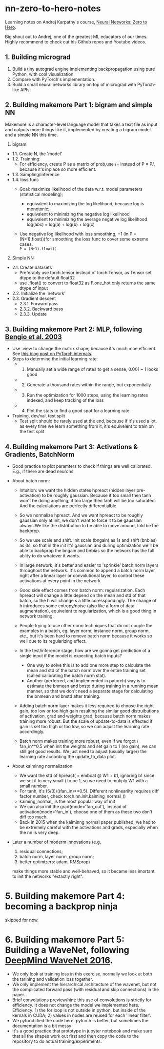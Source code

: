 # nn-zero-to-hero-notes
Learning notes on Andrej Karpathy's course, [Neural Networks: Zero to Hero](https://github.com/karpathy/nn-zero-to-hero?tab=readme-ov-file).

Big shout out to Andrej, one of the greatest ML educators of our times. Highly recommend to check out his Github repos and Youtube videos.

## 1. Building micrograd
1. Build a tiny autograd engine implementing backpropagation using pure Python, with cool visualization.
2. Compare with PyTorch's implementation.
3. Build a small neural networks library on top of micrograd with PyTorch-like APIs.


## 2. Building makemore Part 1: bigram and simple NN
Makemore is a character-level language model that takes a text file as input and outputs more things like it, implemented by creating a bigram model and a simple NN this time.
1. bigram
- 1.1. Create N, the 'model'
- 1.2. Trainning:
    - For efficiency, create P as a matrix of prob,use /= instead of P = P/, because it's inplace so more efficient.
- 1.3. Sampling/inference
- 1.4. loss func
    - Goal: maximize likelihood of the data w.r.t. model parameters (statistical modeling);<br>
        - equivalent to maximizing the log likelihood, because log is monotonic;<br>
        - equivalent to minimizing the negative log likelihood <br>
        - equivalent to minimizing the average negative log likelihood <br>
    log(a*b*c) = log(a) + log(b) + log(c)

    - Use negative log likelihood with loss smoothing, +1 (in P = (N+1).float())for smoothing the loss func to cover some extreme cases.<br>
    `P = (N+1).float()`
2. Simple NN 
- 2.1. Create datasets
    - Preferably use torch.tensor instead of torch.Tensor, as Tensor set dtype to the default float32
    - use .float() to convert to float32 as F.one_hot only returns the same dtype of input
- 2.2. Initialize the 'network'
- 2.3. Gradient descent
    - 2.3.1. Forward pass
    - 2.3.2. Backward pass
    - 2.3.3. Update

## 3. Building makemore Part 2: MLP, following [Bengio et al. 2003](https://www.jmlr.org/papers/volume3/bengio03a/bengio03a.pdf)
- Use .view to change the matrix shape, because it's much moe efficient. See [this blog post on PyTorch internals](http://blog.ezyang.com/2019/05/pytorch-internals/).
- Steps to determine the initial learning rate:
    - 1. Manually set a wide range of rates to get a sense, 0.001 ~ 1 looks good
    - 2. Generate a thousand rates within the range, but exponentially
    - 3. Run the optimization for 1000 steps, using the learning rates indexed, and keep tracking of the loss
    - 4. Plot the stats to find a good spot for a learning rate
- Training, dev/val, test split
    - Test split should be rarely used at the end, because if it's used a lot, as every time we learn something from it, it's equivelent to train on the test split

## 4. Building makemore Part 3: Activations & Gradients, BatchNorm

- Good practice to plot paramters to check if things are well calibrated. E.g., if there are dead neurons.

- About batch norm:
    - Intuition: we want the hidden states hpreact (hidden layer pre-activation) to be roughly gaussian. Because if too small then tanh won't be doing anything, if too large then tanh will be too saturated. And the calculations are perfectly differentialble.
    - So we normalize hpreact. And we want hpreact to be roughly gaussian only at init, we don't want to force it to be gaussian always.We like the distribution to be able to move around, told be the backprop.
    - So we use scale and shift. Init scale (bngain) as 1s and shift (bnbias) as 0s, so that in the init it's gaussian and during optimization we'll be able to backprop the bngain and bnbias so the network has the full ablity to do whatever it wants.

    - In large network, it's better and easier to 'sprinkle' batch norm layers throughout the network. It's common to append a batch norm layer right after a linear layer or convolutional layer, to control these activations at every point in the network.

    - Good side effect comes from batch norm: regularization. Each hpreact will change a little depend on the mean and std of that batch, so the h will change s a little coresspondingly. The change of h introduces some entropy/noise (also like a form of data augmentation), equivelent to regularization, which is a good thing in network training.

    - People trying to use other norm techniques that do not couple the examples in a batch, eg. layer norm, instance norm, group norm, etc., but it's been hard to remove batch norm because it works so well due to its regularizing effect.

    - In the test/inference stage, how are we gonna get prediction of a single input if the model is expecting batch inputs? 
        - One way to solve this is to add one more step to calculate the mean and std of the batch norm over the entire training set (called calibrating the batch norm stat).
        - Another (perferred, and implememted in pytorch) way is to estimate the bnmean and bnstd during training in a running mean manner, so that we don't need a separate stage for calculating the bnmean and bnstd after training.

    - Adding batch norm layer makes it less required to choose the right gain, too low or too high gain resulting the similar good distruibutions of activation, grad and weights grad, because batch norm makes training more robust. But the scale of update-to-data is effected if gain is set too high or too low, so we can adjust the learning rate accordingly.

    - Batch norm makes training more robust, even if we forgot / fan_in**0.5 when init the weights and set gain to 1 (no gain), we can still get good results. We just need to adjust (usually larger) the learning rate according the update_to_data plot.

- About kaiminng normalization:
    - We want the std of hpreact( = embcat @ W1 + b1, ignoring b1 since we set it to very small ) to be 1, so we need to mutiply W1 with a small number. 
    - For tanh, it's (5/3)/((fan_in)**0.5). Different nonlinearilty requires diff factor number, check torch.nn.init.kaiming_normal_()
    - kaiming_normal_ is the most popular way of init
    - We can also init the grad(mode='fan_out'), instead of activation(mode='fan_in'), choose one of them as these two don't diff too much.
    - Back in 2015 when the kaiminng normal paper published, we had to be extremely careful with the activations and grads, especially when the nn is very deep.
- Later a number of moderm innovations (e.g. 
    1. residual connections; 
    2. batch norm, layer norm, group norm; 
    3. better optimizers: adam, RMSprop) 

    make things more stable and well-behaved, so it became less imortant to init the networks "extactly right".

# 5. Building makemore Part 4: becoming a backprop ninja
skipped for now.

# 6. Building makemore Part 5: Building a WaveNet, following [DeepMind WaveNet 2016](https://arxiv.org/abs/1609.03499).
- We only look at training loss in this exercise, normally we look at both the tarining and validation loss together.
- We only implement the hierarchical architecture of the wavenet, but not the complicated forward pass (with residual and skip connections) in the paper.
- Brief convolutions preview/hint: this use of convolutions is strictly for efficiency. It does not change the model we implemented here. Efficiency: 1) the for loop is not outside in python, but inside of the kernals in CUDA; 2) values in nodes are reused for each 'linear filter'.
- We pytorchified the code here. pytorch is better, but sometimes the documentation is a bit messy
- It's a good practice that prototype in jupyter notebook and make sure that all the shapes work out first and then copy the code to the repository to do actual training/experiments.